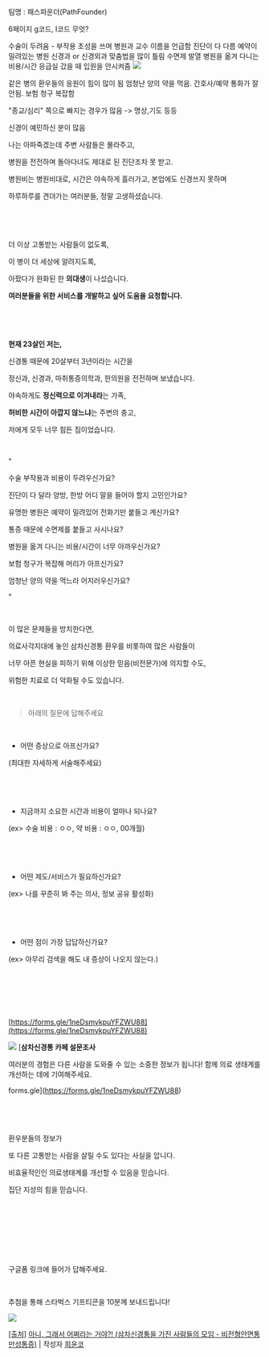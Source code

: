 팀명 : 패스파운더(PathFounder)

6페이지
g코드, I코드 무엇?

수술이 두려움 - 부작용
초성을 쓰며 병원과 교수 이름을 언급함
진단이 다 다름
예약이 밀려있는 병원
신경과 or 신경외과
맞춤법을 많이 틀림
수면제
발열
병원을 옮겨 다니는 비용/시간
응급실 갔을 때 입원을 안시켜줌
![](https://i.imgur.com/frscBuA.png)

같은 병의 환우들의 응원이 힘이 많이 됨
엄청난 양의 약을 먹음.
간호사/예약 통화가 잘 안됨. 
보험 청구 복잡함

"종교/심리" 쪽으로 빠지는 경우가 많음
-> 명상,기도 등등

신경이 예민하신 분이 많음 


나는 아파죽겠는데 주변 사람들은 몰라주고,

병원을 전전하며 돌아다녀도 제대로 된 진단조차 못 받고.

병원비는 병원비대로, 시간은 야속하게 흘러가고, 본업에도 신경쓰지 못하며

하루하루를 견뎌가는 여러분들, 정말 고생하셨습니다.

​

​

더 이상 고통받는 사람들이 없도록,

이 병이 더 세상에 알려지도록,

아팠다가 완화된 한 **의대생**이 나섰습니다.

**여러분들을 위한 서비스를 개발하고 싶어 도움을 요청합니다.**

​

​

**현재 23살인 저는,**

신경통 때문에 20살부터 3년이라는 시간을

정신과, 신경과, 마취통증의학과, 한의원을 전전하며 보냈습니다.

야속하게도 **정신력으로 이겨내라**는 가족,

**허비한 시간이 아깝지 않느냐**는 주변의 충고,

저에게 모두 너무 힘든 짐이었습니다.

​

"

수술 부작용과 비용이 두려우신가요?

진단이 다 달라 양방, 한방 어디 말을 들어야 할지 고민인가요?

유명한 병원은 예약이 밀려있어 전화기만 붙들고 계신가요?

통증 때문에 수면제를 붙들고 사시나요?

병원을 옮겨 다니는 비용/시간이 너무 아까우신가요?

보험 청구가 복잡해 머리가 아프신가요?

엄청난 양의 약을 먹느라 어지러우신가요?

"

​

이 많은 문제들을 방치한다면,

의료사각지대에 놓인 삼차신경통 환우를 비롯하여 많은 사람들이

너무 아픈 현실을 피하기 위해 이상한 믿음(비전문가)에 의지할 수도,

위험한 치료로 더 악화될 수도 있습니다.

​

> 아래의 질문에 답해주세요

​

- 어떤 증상으로 아프신가요?

(최대한 자세하게 서술해주세요)

​

​

- 지금까지 소요한 시간과 비용이 얼마나 되나요?

(ex> 수술 비용 : ㅇㅇ, 약 비용 : ㅇㅇ, 00개월)

​

​

- 어떤 제도/서비스가 필요하신가요?

(ex> 나를 꾸준히 봐 주는 의사, 정보 공유 활성화)

​

​

- 어떤 점이 가장 답답하신가요?

(ex> 아무리 검색을 해도 내 증상이 나오지 않는다.)

​

​

​

[https://forms.gle/1neDsmykpuYFZWU88](https://forms.gle/1neDsmykpuYFZWU88)

[![](https://dthumb-phinf.pstatic.net/?src=%22https%3A%2F%2Flh4.googleusercontent.com%2Fg7Kwq9hVaTWo8xo8HHa8cIdG7I9TeNSdGUW-EAsB-WYBW3WcKMi3pWCyzZPs2JFsF2fISdLvpic%3Dw1200-h630-p%22&type=ff120)](https://forms.gle/1neDsmykpuYFZWU88) [**삼차신경통 카페 설문조사**

여러분의 경험은 다른 사람을 도와줄 수 있는 소중한 정보가 됩니다! 함께 의료 생태계를 개선하는 데에 기여해주세요.

forms.gle](https://forms.gle/1neDsmykpuYFZWU88)

​

​

환우분들의 정보가

또 다른 고통받는 사람을 살릴 수도 있다는 사실을 압니다.

비효율적인인 의료생태계를 개선할 수 있음을 믿습니다.

집단 지성의 힘을 믿습니다.

​

​

​

​

구글폼 링크에 들어가 답해주세요.

​

추첨을 통해 스타벅스 기프티콘을 10분께 보내드립니다!

[![](https://storep-phinf.pstatic.net/ogq_5e54ff99a7f73/original_8.png?type=p50_50)](https://cafe.naver.com/ca-fe/cafes/24974252/articles/12009?referrerAllArticles=true&oldPath=%2FArticleRead.nhn%3Fclubid%3D24974252%26articleid%3D12009%26referrerAllArticles%3Dtrue#)

[[출처]](https://cafe.naver.com/ca-fe/cafes/24974252/articles/12009?referrerAllArticles=true&oldPath=%2FArticleRead.nhn%3Fclubid%3D24974252%26articleid%3D12009%26referrerAllArticles%3Dtrue#) [아니, 그래서 어쩌라는 거야?! (삼차신경통을 가진 사람들의 모임 - 비전형안면통 만성통증)](https://cafe.naver.com/3chasin/12009) | 작성자 [희윤코](https://cafe.naver.com/3chasin.cafe?iframe_url=%2Fca-fe%2Fcafes%2F24974252%2Fmembers%2Fdy0mWYYfqbAF_s_E4qtt3g)